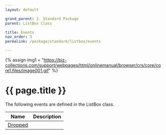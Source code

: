 ```yaml
---
layout: default

grand_parent: 2. Standard Package
parent: ListBox Class

title: Events
nav_order: 3
permalink: /package/standard/listbox/events

---
```

{% assign img1 = "https://biz-collections.com/support/webpages/html/onlinemanual/browser/crs/core/core1.files/image001.gif" %}


# {{ page.title }}

The following events are defined in the ListBox class.


|Name       |  Description |
|----------	|--------------|
|[Dropped](/package/standard/listbox/events/dropped)       | |